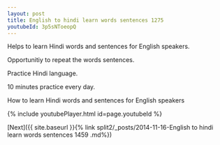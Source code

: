 ```yaml
---
layout: post
title: English to hindi learn words sentences 1275 
youtubeId: 3p5sNToeopQ
---
```

 
 
Helps to learn Hindi words and sentences for English speakers.

Opportunitiy to repeat the words sentences. 

Practice Hindi language. 
 
10 minutes practice every day. 
 
How to learn Hindi words and sentences for English speakers 
 
{% include youtubePlayer.html id=page.youtubeId %}
 
 
[Next]({{ site.baseurl }}{% link  split2/_posts/2014-11-16-English to hindi learn words sentences 1459 .md%})
 
